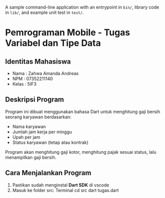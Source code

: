A sample command-line application with an entrypoint in `bin/`, library code
in `lib/`, and example unit test in `test/`.

# Pemrograman Mobile - Tugas Variabel dan Tipe Data

## Identitas Mahasiswa
- Nama : Zahwa Amanda Andreas
- NPM  : 07352211140
- Kelas : 5IF3

## Deskripsi Program
Program ini dibuat menggunakan bahasa Dart untuk menghitung gaji bersih seorang karyawan berdasarkan:
- Nama karyawan
- Jumlah jam kerja per minggu
- Upah per jam
- Status karyawan (tetap atau kontrak)

Program akan menghitung gaji kotor, menghitung pajak sesuai status, lalu menampilkan gaji bersih.

## Cara Menjalankan Program
1. Pastikan sudah menginstal **Dart SDK** di vscode
2. Masuk ke folder src:
Terminal
cd src 
dart tugas.dart

